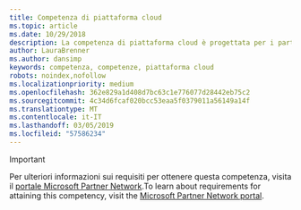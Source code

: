 ```yaml
---
title: Competenza di piattaforma cloud
ms.topic: article
ms.date: 10/29/2018
description: La competenza di piattaforma cloud è progettata per i partner che desiderano sfruttare al meglio la crescente domanda di soluzioni dell'infrastruttura e del software come un servizio (SaaS) basate su Microsoft Azure.
author: LauraBrenner
ms.author: dansimp
keywords: competenza, competenze, piattaforma cloud
robots: noindex,nofollow
ms.localizationpriority: medium
ms.openlocfilehash: 362e829a1d408d7bc63c1e776077d28442eb75c2
ms.sourcegitcommit: 4c34d6fcaf020bcc53eaa5f0379011a56149a14f
ms.translationtype: MT
ms.contentlocale: it-IT
ms.lasthandoff: 03/05/2019
ms.locfileid: "57586234"
---
```

>[!IMPORTANT]
><span data-ttu-id="01ccc-104">Per ulteriori informazioni sui requisiti per ottenere questa competenza, visita il [portale Microsoft Partner Network](https://partner.microsoft.com/membership/competencies).</span><span class="sxs-lookup"><span data-stu-id="01ccc-104">To learn about requirements for attaining this competency, visit the [Microsoft Partner Network portal](https://partner.microsoft.com/membership/competencies).</span></span>

<!--
#Cloud Platform
The Cloud Platform competency is designed for partners to capitalize on the growing demand for infrastructure and software as a service (SaaS) solutions built on Microsoft Azure.

##Azure Consumption option
The Azure Consumption option is ideal for partners who are driving Azure usage/adoption with their customers, and who choose to attain competency by meeting the performance thresholds. Complete all the steps within to attain the Cloud Platform competency.

###Silver

1. Your organization must meet the performance thresholds.

    - **Developed Markets**
        - Partners must demonstrate US$15,000 Azure customer consumption within the previous 12 months
    
    - **Developing Markets** 
        - Partners must demonstrate US$10,000 Azure customer consumption within the previous 12 months

    - For these customers, you have to be associated as Digital Partner of Record or Transacting Partner of Record.
    - [Learn more](https://partner.microsoft.com/en-us/membership/digital-partner-of-record) about these associations.  
  
2. Your organization must have **1** individual pass the exam or assessment requirements.

    - **1** individual must pass one of the following assessments:
        - [Technical Assessment for Cloud Platform](https://partneruniversity.microsoft.com/?whr=uri:MicrosoftAccount&courseId=13736&scoId=N3FXNd7VB_8805299994)
        - [Technical Assessment for Using Azure for Data Analytics and Data Platform Solutions](https://partneruniversity.microsoft.com/?whr=uri:MicrosoftAccount&courseId=13735&scoId=eOi68a7VB_1905299994)
        - [Technical Assessment for Using Microsoft Azure for Application Development](https://partneruniversity.microsoft.com/?whr=uri:MicrosoftAccount&courseId=13979&scoId=enD8qylbB_9305299993)
        - [Technical Assessment for Using Azure for Internet of Things Solutions](https://partneruniversity.microsoft.com/?whr=uri:MicrosoftAccount&courseId=16252&scoId=ABMqsgVLC_4605996570)
        - [Technical Assessment for Using Azure Remote Desktop Service](https://partneruniversity.microsoft.com/?whr=uri:MicrosoftAccount&courseId=16571&scoId=R4xnMbpgC_3505996570)

    **OR**

    - **1** individual must pass one of the following exams:
        - [Exam 70-532](https://www.microsoft.com/en-us/learning/exam-70-532.aspx): Developing Microsoft Azure Solutions
        - [Exam 70-533](https://www.microsoft.com/en-us/learning/exam-70-533.aspx): Implementing Microsoft Azure Infrastructure Solutions
        - [Exam 70-534](https://www.microsoft.com/en-us/learning/exam-70-534.aspx): Architecting Microsoft Azure Solutions*
        - [Exam 70-535](https://www.microsoft.com/en-us/learning/exam-70-535.aspx): Architecting Microsoft Azure Solutions 
        - [Exam 70-473](https://www.microsoft.com/en-us/learning/exam-70-473.aspx): Designing and Implementing Cloud Data Platform Solutions
        - [Exam 70-475](https://www.microsoft.com/en-us/learning/exam-70-475.aspx): Designing and Implementing Big Data Analytics Solutions
        - [MCSA](https://www.microsoft.com/en-us/learning/mcsa-linux-azure-certification.aspx): Linux on Azure

*Retiring December 31, 2017. This exam will continue to be accepted for competency qualification until December 31, 2018. You may register for this exam until November 30, 2017.

After November 30, 2017 you will need to register for the replacement exam listed above, exam 70-535.  

###Gold

1. Your organization must meet the performance thresholds.

    - Partners must demonstrate US$100,000 Azure customer consumption within the previous 12 months
    - For these customers, you have to be associated as Digital Partner of Record or Transacting Partner of Record.
    - [Learn more](https://partner.microsoft.com/en-us/membership/digital-partner-of-record) about these associations.

2. Your organization must have **2** individuals pass the exam or assessment requirements.

    - **2** individuals must pass one of the following assessments:
        - [Technical Assessment for Cloud Platform](https://partneruniversity.microsoft.com/?whr=uri:MicrosoftAccount&courseId=13736&scoId=N3FXNd7VB_8805299994)
        - [Technical Assessment for Using Azure for Data Analytics and Data Platform Solutions](https://partneruniversity.microsoft.com/?whr=uri:MicrosoftAccount&courseId=13735&scoId=eOi68a7VB_1905299994)
        - [Technical Assessment for Using Microsoft Azure for Application Development](https://partneruniversity.microsoft.com/?whr=uri:MicrosoftAccount&courseId=13979&scoId=enD8qylbB_9305299993)
        - [Technical Assessment for Using Azure for Internet of Things Solutions](https://partneruniversity.microsoft.com/?whr=uri:MicrosoftAccount&courseId=16252&scoId=ABMqsgVLC_4605996570)
        - [Technical Assessment for Using Azure Remote Desktop Service](https://partneruniversity.microsoft.com/?whr=uri:MicrosoftAccount&courseId=16571&scoId=R4xnMbpgC_3505996570)

    **OR**

    - **2** individuals must pass one of the following exams:
        - [Exam 70-532](https://www.microsoft.com/en-us/learning/exam-70-532.aspx): Developing Microsoft Azure Solutions
        - [Exam 70-533](https://www.microsoft.com/en-us/learning/exam-70-533.aspx): Implementing Microsoft Azure Infrastructure Solutions
        - [Exam 70-534](https://www.microsoft.com/en-us/learning/exam-70-534.aspx): Architecting Microsoft Azure Solutions*
        - [Exam 70-535](https://www.microsoft.com/en-us/learning/exam-70-535.aspx): Architecting Microsoft Azure Solutions 
        - [Exam 70-473](https://www.microsoft.com/en-us/learning/exam-70-473.aspx): Designing and Implementing Cloud Data Platform Solutions
        - [Exam 70-475](https://www.microsoft.com/en-us/learning/exam-70-475.aspx): Designing and Implementing Big Data Analytics Solutions
        - [MCSA](https://www.microsoft.com/en-us/learning/mcsa-linux-azure-certification.aspx): Linux on Azure

*Retiring December 31, 2017. This exam will continue to be accepted for competency qualification until December 31, 2018. You may register for this exam until November 30, 2017.

After November 30, 2017 you will need to register for the replacement exam listed above, exam 70-535. 
-->